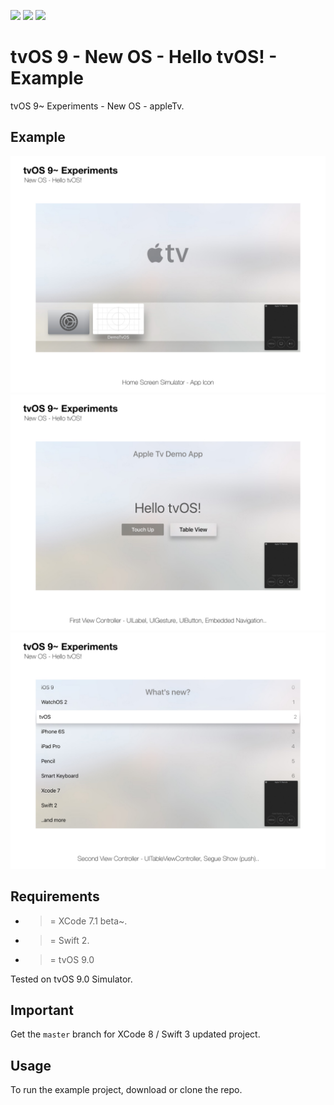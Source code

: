 ![](https://img.shields.io/badge/build-pass-brightgreen.svg?style=flat-square)
![](https://img.shields.io/badge/platform-tvOS9+-ff69b4.svg?style=flat-square)
![](https://img.shields.io/badge/Require-XCode7.1-lightgrey.svg?style=flat-square)


# tvOS 9 - New OS - Hello tvOS! - Example
tvOS 9~ Experiments - New OS - appleTv.

## Example

![](https://raw.githubusercontent.com/Sweefties/tvOS9-HelloTvOS/master/source/tvOS9_Simulator2x_HellotvOS_1.jpg)
![](https://raw.githubusercontent.com/Sweefties/tvOS9-HelloTvOS/master/source/tvOS9_Simulator2x_HellotvOS_2.jpg)
![](https://raw.githubusercontent.com/Sweefties/tvOS9-HelloTvOS/master/source/tvOS9_Simulator2x_HellotvOS_3.jpg)



## Requirements

- >= XCode 7.1 beta~.
- >= Swift 2.
- >= tvOS 9.0

Tested on tvOS 9.0 Simulator.

## Important

Get the `master` branch for XCode 8 / Swift 3 updated project.


## Usage

To run the example project, download or clone the repo.
